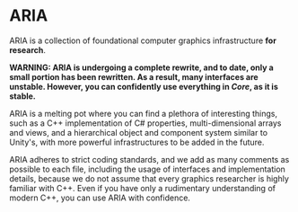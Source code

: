 # ARIA

ARIA is a collection of foundational computer graphics infrastructure **for research**.

**WARNING: ARIA is undergoing a complete rewrite, and to date, only a small portion has been rewritten. As a result, many interfaces are unstable. However, you can confidently use everything in *Core*, as it is stable.**

ARIA is a melting pot where you can find a plethora of interesting things, such as a C++ implementation of C# properties, multi-dimensional arrays and views, and a hierarchical object and component system similar to Unity's, with more powerful infrastructures to be added in the future.

ARIA adheres to strict coding standards, and we add as many comments as possible to each file, including the usage of interfaces and implementation details, because we do not assume that every graphics researcher is highly familiar with C++. Even if you have only a rudimentary understanding of modern C++, you can use ARIA with confidence.